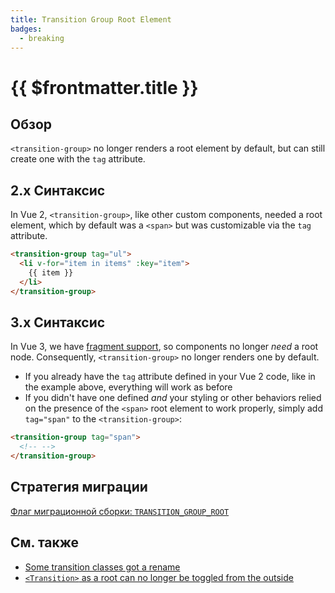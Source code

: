 ```yaml
---
title: Transition Group Root Element
badges:
  - breaking
---
```


# {{ $frontmatter.title }} <MigrationBadges :badges="$frontmatter.badges" />

## Обзор

`<transition-group>` no longer renders a root element by default, but can still create one with the `tag` attribute.

## 2.x Синтаксис

In Vue 2, `<transition-group>`, like other custom components, needed a root element, which by default was a `<span>` but was customizable via the `tag` attribute.

```html
<transition-group tag="ul">
  <li v-for="item in items" :key="item">
    {{ item }}
  </li>
</transition-group>
```

## 3.x Синтаксис

In Vue 3, we have [fragment support](../new/fragments.html), so components no longer _need_ a root node. Consequently, `<transition-group>` no longer renders one by default.

- If you already have the `tag` attribute defined in your Vue 2 code, like in the example above, everything will work as before
- If you didn't have one defined _and_ your styling or other behaviors relied on the presence of the `<span>` root element to work properly, simply add `tag="span"` to the `<transition-group>`:

```html
<transition-group tag="span">
  <!-- -->
</transition-group>
```

## Стратегия миграции

[Флаг миграционной сборки: `TRANSITION_GROUP_ROOT`](../migration-build.html#compat-configuration)

## См. также

- [Some transition classes got a rename](./transition.html)
- [`<Transition>` as a root can no longer be toggled from the outside](./transition-as-root.html)
